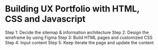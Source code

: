 # Building UX Portfolio with HTML, CSS and Javascript 

Step 1: Decide the sitemap & information architecture
Step 2: Design the wireframe by using Figma
Step 3: Build HTML pages and customized CSS 
Step 4: Input content 
Step 5: Keep iterate the page and update the content
